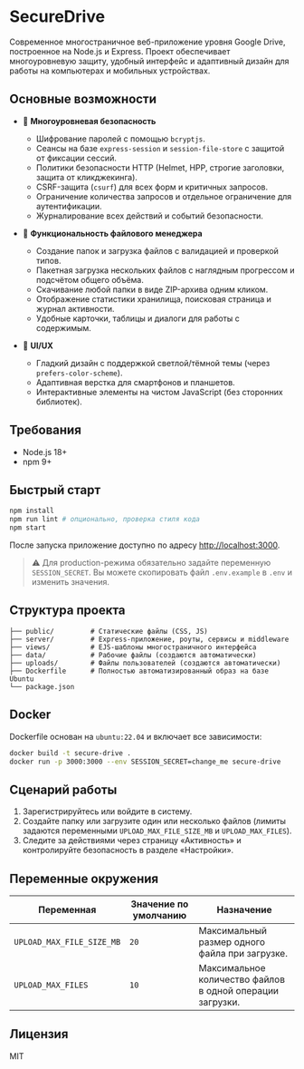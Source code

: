 # SecureDrive

Современное многостраничное веб-приложение уровня Google Drive, построенное на Node.js и Express. Проект обеспечивает многоуровневую защиту, удобный интерфейс и адаптивный дизайн для работы на компьютерах и мобильных устройствах.

## Основные возможности

- 🔐 **Многоуровневая безопасность**
  - Шифрование паролей с помощью `bcryptjs`.
  - Сеансы на базе `express-session` и `session-file-store` с защитой от фиксации сессий.
  - Политики безопасности HTTP (Helmet, HPP, строгие заголовки, защита от кликджекинга).
  - CSRF-защита (`csurf`) для всех форм и критичных запросов.
  - Ограничение количества запросов и отдельное ограничение для аутентификации.
  - Журналирование всех действий и событий безопасности.

- 📁 **Функциональность файлового менеджера**
  - Создание папок и загрузка файлов с валидацией и проверкой типов.
  - Пакетная загрузка нескольких файлов с наглядным прогрессом и подсчётом общего объёма.
  - Скачивание любой папки в виде ZIP-архива одним кликом.
  - Отображение статистики хранилища, поисковая страница и журнал активности.
  - Удобные карточки, таблицы и диалоги для работы с содержимым.

- 🎨 **UI/UX**
  - Гладкий дизайн с поддержкой светлой/тёмной темы (через `prefers-color-scheme`).
  - Адаптивная верстка для смартфонов и планшетов.
  - Интерактивные элементы на чистом JavaScript (без сторонних библиотек).

## Требования

- Node.js 18+
- npm 9+

## Быстрый старт

```bash
npm install
npm run lint # опционально, проверка стиля кода
npm start
```

После запуска приложение доступно по адресу <http://localhost:3000>.

> ⚠️ Для production-режима обязательно задайте переменную `SESSION_SECRET`. Вы можете скопировать файл `.env.example` в `.env` и изменить значения.

## Структура проекта

```
├── public/         # Статические файлы (CSS, JS)
├── server/         # Express-приложение, роуты, сервисы и middleware
├── views/          # EJS-шаблоны многостраничного интерфейса
├── data/           # Рабочие файлы (создаются автоматически)
├── uploads/        # Файлы пользователей (создаются автоматически)
├── Dockerfile      # Полностью автоматизированный образ на базе Ubuntu
└── package.json
```

## Docker

Dockerfile основан на `ubuntu:22.04` и включает все зависимости:

```bash
docker build -t secure-drive .
docker run -p 3000:3000 --env SESSION_SECRET=change_me secure-drive
```

## Сценарий работы

1. Зарегистрируйтесь или войдите в систему.
2. Создайте папку или загрузите один или несколько файлов (лимиты задаются переменными `UPLOAD_MAX_FILE_SIZE_MB` и `UPLOAD_MAX_FILES`).
3. Следите за действиями через страницу «Активность» и контролируйте безопасность в разделе «Настройки».

## Переменные окружения

| Переменная | Значение по умолчанию | Назначение |
| --- | --- | --- |
| `UPLOAD_MAX_FILE_SIZE_MB` | `20` | Максимальный размер одного файла при загрузке. |
| `UPLOAD_MAX_FILES` | `10` | Максимальное количество файлов в одной операции загрузки. |

## Лицензия

MIT
